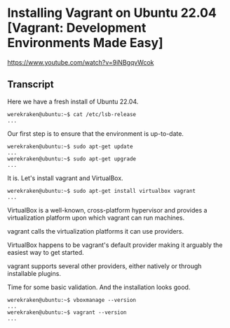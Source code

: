 # Installing Vagrant on Ubuntu 22.04 [Vagrant: Development Environments Made Easy]

https://www.youtube.com/watch?v=9iNBgqvWcok

## Transcript

Here we have a fresh install of Ubuntu 22.04.
```
werekraken@ubuntu:~$ cat /etc/lsb-release
...
```

Our first step is to ensure that the environment is up-to-date.
```
werekraken@ubuntu:~$ sudo apt-get update
...
werekraken@ubuntu:~$ sudo apt-get upgrade
...
```

It is. Let's install vagrant and VirtualBox.
```
werekraken@ubuntu:~$ sudo apt-get install virtualbox vagrant
...
```

VirtualBox is a well-known, cross-platform hypervisor and provides a virtualization platform upon which vagrant can run machines.

vagrant calls the virtualization platforms it can use providers.

VirtualBox happens to be vagrant's default provider making it arguably the easiest way to get started.

vagrant supports several other providers, either natively or through installable plugins.

Time for some basic validation. And the installation looks good.
```
werekraken@ubuntu:~$ vboxmanage --version
...
werekraken@ubuntu:~$ vagrant --version
...
```

